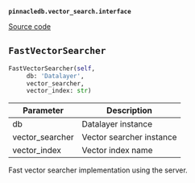 **`pinnacledb.vector_search.interface`** 

[Source code](https://github.com/SuperDuperDB/pinnacledb/blob/main/pinnacledb/vector_search/interface.py)

## `FastVectorSearcher` 

```python
FastVectorSearcher(self,
     db: 'Datalayer',
     vector_searcher,
     vector_index: str)
```
| Parameter | Description |
|-----------|-------------|
| db | Datalayer instance |
| vector_searcher | Vector searcher instance |
| vector_index | Vector index name |

Fast vector searcher implementation using the server.

